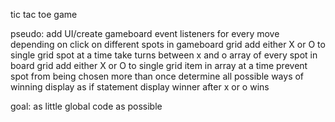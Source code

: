 tic tac toe game

pseudo:
add UI/create gameboard
event listeners for every move depending on click on different spots in gameboard grid
add either X or O to single grid spot at a time
take turns between x and o
array of every spot in board grid
add either X or O to single grid item in array at a time
prevent spot from being chosen more than once
determine all possible ways of winning
    display as if statement
display winner after x or o wins

goal: as little global code as possible